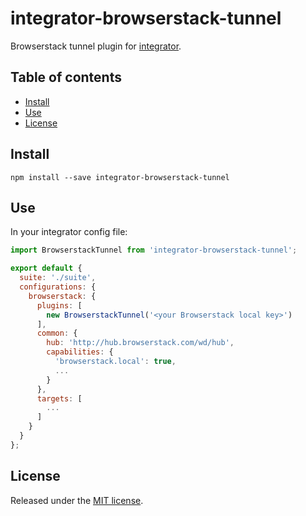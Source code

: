 # integrator-browserstack-tunnel

Browserstack tunnel plugin for [integrator][integrator].

## Table of contents

* [Install](#install)
* [Use](#use)
* [License](#license)

## Install

```
npm install --save integrator-browserstack-tunnel
```

## Use

In your integrator config file:

```js
import BrowserstackTunnel from 'integrator-browserstack-tunnel';

export default {
  suite: './suite',
  configurations: {
    browserstack: {
      plugins: [
        new BrowserstackTunnel('<your Browserstack local key>')
      ],
      common: {
        hub: 'http://hub.browserstack.com/wd/hub',
        capabilities: {
          'browserstack.local': true,
          ...
        }
      },
      targets: [
        ...
      ]
    }
  }
};
```

## License

Released under the [MIT
license](http://www.opensource.org/licenses/mit-license.php).

[integrator]: https://github.com/phuu/integrator
